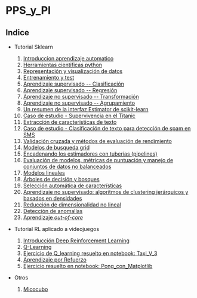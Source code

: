 # PPS_y_PI

## Indice
* Tutorial Sklearn
    1. [Introduccion aprendizaje automatico](tutorial-sklearn/notebooks-spanish/01-introduccion_aprendizaje_automatico.ipynb)
    2. [Herramientas cientificas python](tutorial-sklearn/notebooks-spanish/02-herramientas_cientificas_python.ipynb)
    3. [Representación y visualización de datos](tutorial-sklearn/notebooks-spanish/03-representacion_datos_aa.ipynb)
    4. [Entrenamiento y test](tutorial-sklearn/notebooks-spanish/04-entrenando_y_generalizando.ipynb)
    5. [Aprendizaje supervisado -- Clasificación](tutorial-sklearn/notebooks-spanish/05-aprendizaje_supervisado_clasificacion.ipynb)
    6. [Aprendizaje supervisado -- Regresión](tutorial-sklearn/notebooks-spanish/06-aprendizaje_supervisado_regresion.ipynb)
    7. [Aprendizaje no supervisado -- Transformación](tutorial-sklearn/notebooks-spanish/07-aprendizaje_no_supervisado_transformaciones.ipynb)
    8. [Aprendizaje no supervisado -- Agrupamiento](tutorial-sklearn/notebooks-spanish/08-aprendizaje_no_supervisado_agrupamiento.ipynb)
    9. [Un resumen de la interfaz Estimator de scikit-learn](tutorial-sklearn/notebooks-spanish/09-revision_API_scikitlearn.ipynb)
    10. [Caso de estudio - Supervivencia en el Titanic](tutorial-sklearn/notebooks-spanish/10-caso_estudio_titanic.ipynb)
    11. [Extracción de caracteristicas de texto](tutorial-sklearn/notebooks-spanish/11-extraccion_caracteristicas_texto.ipynb)
    12. [Caso de estudio - Clasificación de texto para detección de spam en SMS](tutorial-sklearn/notebooks-spanish/12-caso_estudio_deteccion_spam_SMS.ipynb)
    13. [Validación cruzada y métodos de evaluación de rendimiento](tutorial-sklearn/notebooks-spanish/13-validacion_cruzada.ipynb)
    14. [Modelos de busqueda grid](tutorial-sklearn/notebooks-spanish/14-complejidad_modelos_busqueda_grid.ipynb)
    15. [Encadenando los estimadores con tuberías (pipelines)](tutorial-sklearn/notebooks-spanish/15-encadenando_con_tuberias.ipynb)
    16. [Evaluación de modelos, métricas de puntuación y manejo de conjuntos de datos no balanceados](tutorial-sklearn/notebooks-spanish/16-metricas_rendimiento_evaluacion_modelos.ipynb)
    17. [Modelos lineales](tutorial-sklearn/notebooks-spanish/17-modelos_lineales.ipynb)
    18. [Árboles de decisión y bosques](tutorial-sklearn/notebooks-spanish/18-arboles_y_bosques.ipynb)
    19. [Selección automática de características](tutorial-sklearn/notebooks-spanish/19-seleccion_caracteristicas.ipynb)
    20. [Aprendizaje no supervisado: algoritmos de clustering jerárquicos y basados en densidades](tutorial-sklearn/notebooks-spanish/20-clustering_jerarquico_y_basado_densidades.ipynb)
    21. [Reducción de dimensionalidad no lineal](tutorial-sklearn/notebooks-spanish/21-reduccion_dimensionalidad_no_lineal.ipynb)
    22. [Detección de anomalías](tutorial-sklearn/notebooks-spanish/22-deteccion_anomalias.ipynb)
    23. [Aprendizaje *out-of-core*](tutorial-sklearn/notebooks-spanish/23-aprendizaje_out_of_core.ipynb)

* Tutorial RL aplicado a videojuegos
    1. [Introducción Deep Reinforcement Learning](https://thomassimonini.medium.com/an-introduction-to-deep-reinforcement-learning-17a565999c0c)
    2. [Q-Learning](https://thomassimonini.medium.com/q-learning-lets-create-an-autonomous-taxi-part-1-2-3e8f5e764358)
    3. [Ejercicio de Q_learning resuelto en notebook: Taxi_V_3](https://github.com/los2nicos/PPS_y_PI/blob/main/RL_aplicado_a_videojuegos/Taxi_v_3.ipynb)
    4. [Aprendizaje por Refuerzo](https://www.aprendemachinelearning.com/aprendizaje-por-refuerzo/)
    5. [Ejercicio resuelto en notebook: Pong_con_Matplotlib](https://github.com/los2nicos/PPS_y_PI/blob/main/RL_aplicado_a_videojuegos/Pong_con_Matplotlib.ipynb)

* Otros
    1. [Micocubo](https://github.com/los2nicos/PPS_y_PI/blob/main/Otros_practicos/Micocubo_v_0_0_1.ipynb)
